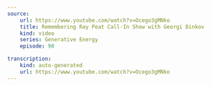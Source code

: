 ```yaml
---
source:
    url: https://www.youtube.com/watch?v=Ocego3gMNko
    title: Remembering Ray Peat Call-In Show with Georgi Dinkov
    kind: video
    series: Generative Energy
    episode: 90

transcription:
    kind: auto-generated
    url: https://www.youtube.com/watch?v=Ocego3gMNko
---
```

